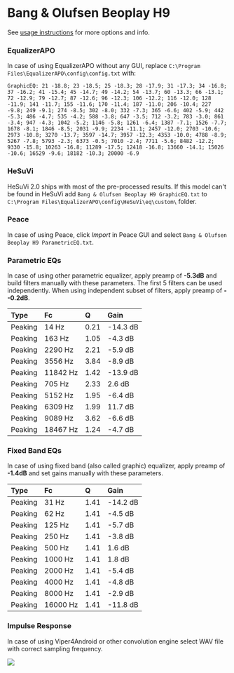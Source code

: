 # Bang & Olufsen Beoplay H9
See [usage instructions](https://github.com/jaakkopasanen/AutoEq#usage) for more options and info.

### EqualizerAPO
In case of using EqualizerAPO without any GUI, replace `C:\Program Files\EqualizerAPO\config\config.txt`
with:
```
GraphicEQ: 21 -18.8; 23 -18.5; 25 -18.3; 28 -17.9; 31 -17.3; 34 -16.8; 37 -16.2; 41 -15.4; 45 -14.7; 49 -14.2; 54 -13.7; 60 -13.3; 66 -13.1; 72 -12.9; 79 -12.7; 87 -12.6; 96 -12.3; 106 -12.2; 116 -12.0; 128 -11.9; 141 -11.7; 155 -11.6; 170 -11.4; 187 -11.0; 206 -10.4; 227 -9.8; 249 -9.1; 274 -8.5; 302 -8.0; 332 -7.3; 365 -6.6; 402 -5.9; 442 -5.3; 486 -4.7; 535 -4.2; 588 -3.8; 647 -3.5; 712 -3.2; 783 -3.0; 861 -3.4; 947 -4.3; 1042 -5.2; 1146 -5.8; 1261 -6.4; 1387 -7.1; 1526 -7.7; 1678 -8.1; 1846 -8.5; 2031 -9.9; 2234 -11.1; 2457 -12.0; 2703 -10.6; 2973 -10.8; 3270 -13.7; 3597 -14.7; 3957 -12.3; 4353 -10.0; 4788 -8.9; 5267 -7.8; 5793 -2.3; 6373 -0.5; 7010 -2.4; 7711 -5.6; 8482 -12.2; 9330 -15.8; 10263 -16.8; 11289 -17.5; 12418 -16.8; 13660 -14.1; 15026 -10.6; 16529 -9.6; 18182 -10.3; 20000 -6.9
```

### HeSuVi
HeSuVi 2.0 ships with most of the pre-processed results. If this model can't be found in HeSuVi add
`Bang & Olufsen Beoplay H9 GraphicEQ.txt` to `C:\Program Files\EqualizerAPO\config\HeSuVi\eq\custom\` folder.

### Peace
In case of using Peace, click *Import* in Peace GUI and select `Bang & Olufsen Beoplay H9 ParametricEQ.txt`.

### Parametric EQs
In case of using other parametric equalizer, apply preamp of **-5.3dB** and build filters manually
with these parameters. The first 5 filters can be used independently.
When using independent subset of filters, apply preamp of **--0.2dB**.

| Type    | Fc       |    Q | Gain     |
|:--------|:---------|:-----|:---------|
| Peaking | 14 Hz    | 0.21 | -14.3 dB |
| Peaking | 163 Hz   | 1.05 | -4.3 dB  |
| Peaking | 2290 Hz  | 2.21 | -5.9 dB  |
| Peaking | 3556 Hz  | 3.84 | -8.9 dB  |
| Peaking | 11842 Hz | 1.42 | -13.9 dB |
| Peaking | 705 Hz   | 2.33 | 2.6 dB   |
| Peaking | 5152 Hz  | 1.95 | -6.4 dB  |
| Peaking | 6309 Hz  | 1.99 | 11.7 dB  |
| Peaking | 9089 Hz  | 3.62 | -6.6 dB  |
| Peaking | 18467 Hz | 1.24 | -4.7 dB  |

### Fixed Band EQs
In case of using fixed band (also called graphic) equalizer, apply preamp of **-1.4dB** and set
gains manually with these parameters.

| Type    | Fc       |    Q | Gain     |
|:--------|:---------|:-----|:---------|
| Peaking | 31 Hz    | 1.41 | -14.2 dB |
| Peaking | 62 Hz    | 1.41 | -4.5 dB  |
| Peaking | 125 Hz   | 1.41 | -5.7 dB  |
| Peaking | 250 Hz   | 1.41 | -3.8 dB  |
| Peaking | 500 Hz   | 1.41 | 1.6 dB   |
| Peaking | 1000 Hz  | 1.41 | 1.8 dB   |
| Peaking | 2000 Hz  | 1.41 | -5.4 dB  |
| Peaking | 4000 Hz  | 1.41 | -4.8 dB  |
| Peaking | 8000 Hz  | 1.41 | -2.9 dB  |
| Peaking | 16000 Hz | 1.41 | -11.8 dB |

### Impulse Response
In case of using Viper4Android or other convolution engine select WAV file with correct sampling frequency.

![](https://raw.githubusercontent.com/jaakkopasanen/AutoEq/master/results/rtings/avg/Bang%20&%20Olufsen%20Beoplay%20H9/Bang%20&%20Olufsen%20Beoplay%20H9.png)